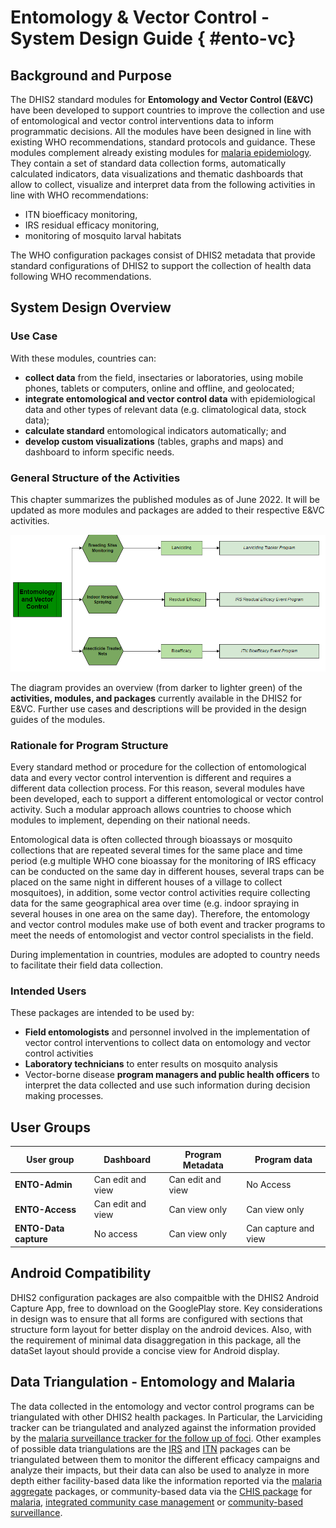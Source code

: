 # Entomology & Vector Control - System Design Guide { #ento-vc}

## Background and Purpose

The DHIS2 standard modules for **Entomology and Vector Control (E&VC)** have been developed to support countries to improve the collection and use of entomological and vector control interventions data  to inform programmatic decisions.
All the modules have been designed in line with existing WHO recommendations, standard protocols and guidance. These modules complement already existing modules for [malaria epidemiology](https://who.dhis2.org/documentation/index.html#malaria). They contain a set of standard data collection forms, automatically calculated indicators, data visualizations and thematic dashboards that allow to collect, visualize and interpret data from the following activities in line with WHO recommendations:

- ITN bioefficacy monitoring,
- IRS residual efficacy monitoring,
- monitoring of mosquito larval habitats

The WHO configuration packages consist of DHIS2 metadata that provide standard configurations of DHIS2 to support the collection of health data following WHO recommendations.

## System Design Overview

### Use Case

With these modules, countries can:

- **collect data** from the field, insectaries or laboratories, using mobile phones, tablets or computers, online and offline, and geolocated;
- **integrate entomological and vector control data** with epidemiological data and other types of relevant data (e.g. climatological data, stock data);
- **calculate standard** entomological indicators automatically; and
- **develop custom visualizations** (tables, graphs and maps) and dashboard to inform specific needs.

### General Structure of the Activities

This chapter summarizes the published modules as of June 2022. It will be updated as more modules and packages are added to their respective E&VC activities.

![Entomology program structure](resources/images/ento-vc-001-en.png)

The diagram provides an overview (from darker to lighter green) of the **activities, modules, and packages** currently available in the DHIS2 for E&VC. Further use cases and descriptions will be provided in the design guides of the modules.

### Rationale for Program Structure

Every standard method or procedure for the collection of entomological data and every vector control intervention is different and requires a different data collection process. For this reason, several modules have been developed, each to support a different entomological or vector control activity.  Such a modular approach allows countries to choose which modules to implement, depending on their national needs.

Entomological data is often collected through bioassays or mosquito collections that are repeated several times for the same place and time period (e.g multiple WHO cone bioassay for the monitoring of IRS efficacy can be conducted on the same day in different houses, several traps can be placed on the same night in different houses of a village to collect mosquitoes), in addition, some vector control activities require collecting data for the same geographical area over time (e.g. indoor spraying in several houses in one area on the same day). Therefore, the entomology and vector control modules make use of both event and tracker programs to meet the needs of entomologist and vector control specialists in the field.

During implementation in countries, modules are adopted to country needs to facilitate their field data collection.

### Intended Users

These packages are intended to be used by:

- **Field entomologists** and personnel involved in the implementation of vector control interventions to collect data on entomology and vector control activities
- **Laboratory technicians** to enter results on mosquito analysis
- Vector-borne disease **program managers and public health officers** to interpret the data collected and use such information during decision making processes.

## User Groups

| User group        | Dashboard         | Program Metadata  | Program data         |
|-------------------|-------------------|-------------------|----------------------|
| **ENTO-Admin**        | Can edit and view | Can edit and view | No Access            |
| **ENTO-Access**       | Can edit and view | Can view only     | Can view only        |
| **ENTO-Data capture** | No access         | Can view only     | Can capture and view |

## Android Compatibility

DHIS2 configuration packages are also compaitble with the DHIS2 Android Capture App, free to download on the GooglePlay store. Key considerations in design was to ensure that all forms are configured with sections that structure form layout for better display on the android devices. Also, with the requirement of minimal data disaggregation in this package, all the dataSet layout should provide a concise view for Android display.

## Data Triangulation - Entomology and Malaria

The data collected in the entomology and vector control programs can be triangulated with other DHIS2 health packages.
In Particular, the Larviciding tracker can be triangulated and analyzed against the information provided by the [malaria surveillance tracker for the follow up of foci](#mal-cs-design).
Other examples of possible data triangulations are the [IRS](#irs-activity) and [ITN](#itn-activity) packages can be triangulated between them to monitor the different efficacy campaigns and analyze their impacts, but their data can also be used to analyze in more depth either facility-based data like the information reported via the [malaria aggregate](#mal-agg-design) packages, or community-based data via the [CHIS package](#chis-system-design) for [malaria](#ch-mal-aggregate-design), [integrated community case management](#ch-iccm-aggregate-design) or [community-based surveillance](#ch-cbs-aggregate-design).

